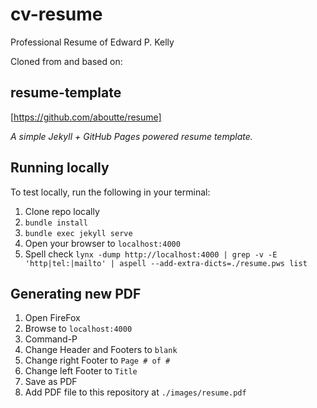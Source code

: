 # cv-resume
Professional Resume of Edward P. Kelly

Cloned from and based on:
## resume-template
[https://github.com/aboutte/resume]

*A simple Jekyll + GitHub Pages powered resume template.*

## Running locally

To test locally, run the following in your terminal:

1. Clone repo locally
1. `bundle install`
2. `bundle exec jekyll serve`
3. Open your browser to `localhost:4000`
4. Spell check `lynx -dump http://localhost:4000 | grep -v -E 'http|tel:|mailto' | aspell --add-extra-dicts=./resume.pws list`

## Generating new PDF

1. Open FireFox
2. Browse to `localhost:4000`
3. Command-P
4. Change Header and Footers to `blank`
5. Change right Footer to `Page # of #`
6. Change left Footer to `Title`
7. Save as PDF
8. Add PDF file to this repository at `./images/resume.pdf`
